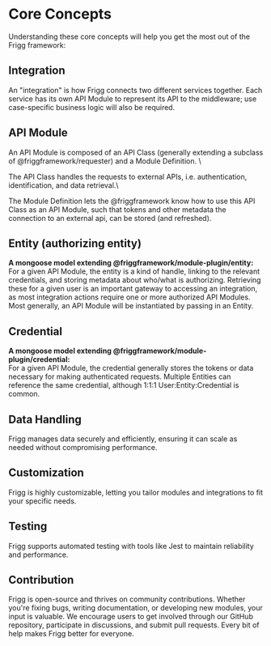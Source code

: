 # Core Concepts

Understanding these core concepts will help you get the most out of the Frigg framework:

## Integration

An "integration" is how Frigg connects two different services together. Each service has its own API Module to represent its API to the middleware; use case-specific business logic will also be required.

## API Module

An API Module is composed of an API Class (generally extending a subclass of @friggframework/requester) and a Module Definition. \


The API Class handles the requests to external APIs, i.e. authentication, identification, and data retrieval.\


The Module Definition lets the @friggframework know how to use this API Class as an API Module, such that tokens and other metadata the connection to an external api, can be stored (and refreshed).

## Entity (authorizing entity)

**A mongoose model extending @friggframework/module-plugin/entity:**\
For a given API Module, the entity is a kind of handle, linking to the relevant credentials, and storing metadata about who/what is authorizing. Retrieving these for a given user is an important gateway to accessing an integration, as most integration actions require one or more authorized API Modules. Most generally, an API Module will be instantiated by passing in an Entity.

## Credential

**A mongoose model extending @friggframework/module-plugin/credential:**\
For a given API Module, the credential generally stores the tokens or data necessary for making authenticated requests. Multiple Entities can reference the same credential, although 1:1:1 User:Entity:Credential is common.

## Data Handling

Frigg manages data securely and efficiently, ensuring it can scale as needed without compromising performance.

## Customization

Frigg is highly customizable, letting you tailor modules and integrations to fit your specific needs.

## Testing

Frigg supports automated testing with tools like Jest to maintain reliability and performance.

## Contribution

Frigg is open-source and thrives on community contributions. Whether you're fixing bugs, writing documentation, or developing new modules, your input is valuable. We encourage users to get involved through our GitHub repository, participate in discussions, and submit pull requests. Every bit of help makes Frigg better for everyone.
